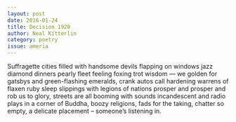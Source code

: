 ```yaml
---
layout: post 
date: 2016-01-24
title: Decision 1920
author: Neal Kitterlin
category: poetry
issue: ameria
---
```

Suffragette cities filled with handsome devils flapping on windows jazz diamond dinners pearly fleet feeling foxing trot wisdom — we golden for gatsbys and green-flashing emeralds, crank autos call hardening warrens of flaxen ruby sleep slippings with legions of nations prosper and prosper and rob us to glory, streets are all booming with sounds incandescent and radio plays in a corner of Buddha, boozy religions, fads for the taking, chatter so empty, a delicate placement – someone’s listening in.